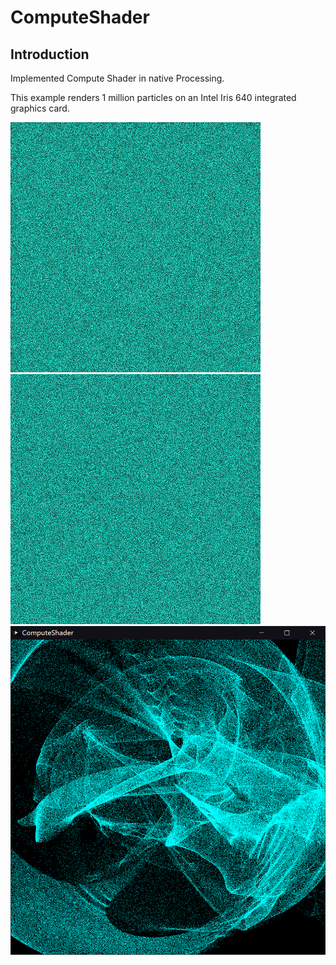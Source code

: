 # ComputeShader
## Introduction
Implemented Compute Shader in native Processing.

This example renders 1 million particles on an Intel Iris 640 integrated graphics card.

![img](img/ComputeShader01.gif)
![img](img/ComputeShader02.gif)
![img](img/ComputeShader.png)